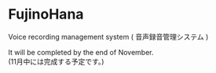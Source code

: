 # FujinoHana
Voice recording management system ( 音声録音管理システム )  
  
It will be completed by the end of November.  
(11月中には完成する予定です。)
